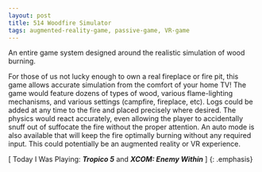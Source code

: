 ```yaml
---
layout: post
title: 514 Woodfire Simulator
tags: augmented-reality-game, passive-game, VR-game
---
```

An entire game system designed around the realistic simulation of wood burning.

For those of us not lucky enough to own a real fireplace or fire pit, this game allows accurate simulation from the comfort of your home TV! The game would feature dozens of types of wood, various flame-lighting mechanisms, and various settings (campfire, fireplace, etc).  Logs could be added at any time to the fire and placed precisely where desired.  The physics would react accurately, even allowing the player to accidentally snuff out of suffocate the fire without the proper attention.  An auto mode is also available that will keep the fire optimally burning without any required input. This could potentially be an augmented reality or VR experience.

[ Today I Was Playing: ***Tropico 5*** and ***XCOM: Enemy Within*** ]
{: .emphasis}